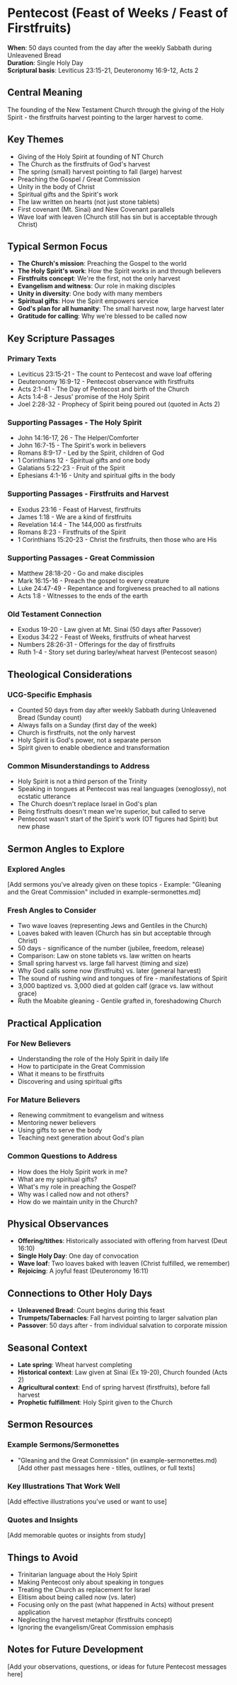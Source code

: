# Pentecost (Feast of Weeks / Feast of Firstfruits)

**When**: 50 days counted from the day after the weekly Sabbath during Unleavened Bread  
**Duration**: Single Holy Day  
**Scriptural basis**: Leviticus 23:15-21, Deuteronomy 16:9-12, Acts 2

## Central Meaning

The founding of the New Testament Church through the giving of the Holy Spirit - the firstfruits harvest pointing to the larger harvest to come.

## Key Themes

- Giving of the Holy Spirit at founding of NT Church
- The Church as the firstfruits of God's harvest
- The spring (small) harvest pointing to fall (large) harvest
- Preaching the Gospel / Great Commission
- Unity in the body of Christ
- Spiritual gifts and the Spirit's work
- The law written on hearts (not just stone tablets)
- First covenant (Mt. Sinai) and New Covenant parallels
- Wave loaf with leaven (Church still has sin but is acceptable through Christ)

## Typical Sermon Focus

- **The Church's mission**: Preaching the Gospel to the world
- **The Holy Spirit's work**: How the Spirit works in and through believers
- **Firstfruits concept**: We're the first, not the only harvest
- **Evangelism and witness**: Our role in making disciples
- **Unity in diversity**: One body with many members
- **Spiritual gifts**: How the Spirit empowers service
- **God's plan for all humanity**: The small harvest now, large harvest later
- **Gratitude for calling**: Why we're blessed to be called now

## Key Scripture Passages

### Primary Texts
- Leviticus 23:15-21 - The count to Pentecost and wave loaf offering
- Deuteronomy 16:9-12 - Pentecost observance with firstfruits
- Acts 2:1-41 - The Day of Pentecost and birth of the Church
- Acts 1:4-8 - Jesus' promise of the Holy Spirit
- Joel 2:28-32 - Prophecy of Spirit being poured out (quoted in Acts 2)

### Supporting Passages - The Holy Spirit
- John 14:16-17, 26 - The Helper/Comforter
- John 16:7-15 - The Spirit's work in believers
- Romans 8:9-17 - Led by the Spirit, children of God
- 1 Corinthians 12 - Spiritual gifts and one body
- Galatians 5:22-23 - Fruit of the Spirit
- Ephesians 4:1-16 - Unity and spiritual gifts in the body

### Supporting Passages - Firstfruits and Harvest
- Exodus 23:16 - Feast of Harvest, firstfruits
- James 1:18 - We are a kind of firstfruits
- Revelation 14:4 - The 144,000 as firstfruits
- Romans 8:23 - Firstfruits of the Spirit
- 1 Corinthians 15:20-23 - Christ the firstfruits, then those who are His

### Supporting Passages - Great Commission
- Matthew 28:18-20 - Go and make disciples
- Mark 16:15-16 - Preach the gospel to every creature
- Luke 24:47-49 - Repentance and forgiveness preached to all nations
- Acts 1:8 - Witnesses to the ends of the earth

### Old Testament Connection
- Exodus 19-20 - Law given at Mt. Sinai (50 days after Passover)
- Exodus 34:22 - Feast of Weeks, firstfruits of wheat harvest
- Numbers 28:26-31 - Offerings for the day of firstfruits
- Ruth 1-4 - Story set during barley/wheat harvest (Pentecost season)

## Theological Considerations

### UCG-Specific Emphasis
- Counted 50 days from day after weekly Sabbath during Unleavened Bread (Sunday count)
- Always falls on a Sunday (first day of the week)
- Church is firstfruits, not the only harvest
- Holy Spirit is God's power, not a separate person
- Spirit given to enable obedience and transformation

### Common Misunderstandings to Address
- Holy Spirit is not a third person of the Trinity
- Speaking in tongues at Pentecost was real languages (xenoglossy), not ecstatic utterance
- The Church doesn't replace Israel in God's plan
- Being firstfruits doesn't mean we're superior, but called to serve
- Pentecost wasn't start of the Spirit's work (OT figures had Spirit) but new phase

## Sermon Angles to Explore

### Explored Angles
[Add sermons you've already given on these topics - Example: "Gleaning and the Great Commission" included in example-sermonettes.md]

### Fresh Angles to Consider
- Two wave loaves (representing Jews and Gentiles in the Church)
- Loaves baked with leaven (Church has sin but acceptable through Christ)
- 50 days - significance of the number (jubilee, freedom, release)
- Comparison: Law on stone tablets vs. law written on hearts
- Small spring harvest vs. large fall harvest (timing and size)
- Why God calls some now (firstfruits) vs. later (general harvest)
- The sound of rushing wind and tongues of fire - manifestations of Spirit
- 3,000 baptized vs. 3,000 died at golden calf (grace vs. law without grace)
- Ruth the Moabite gleaning - Gentile grafted in, foreshadowing Church

## Practical Application

### For New Believers
- Understanding the role of the Holy Spirit in daily life
- How to participate in the Great Commission
- What it means to be firstfruits
- Discovering and using spiritual gifts

### For Mature Believers
- Renewing commitment to evangelism and witness
- Mentoring newer believers
- Using gifts to serve the body
- Teaching next generation about God's plan

### Common Questions to Address
- How does the Holy Spirit work in me?
- What are my spiritual gifts?
- What's my role in preaching the Gospel?
- Why was I called now and not others?
- How do we maintain unity in the Church?

## Physical Observances

- **Offering/tithes**: Historically associated with offering from harvest (Deut 16:10)
- **Single Holy Day**: One day of convocation
- **Wave loaf**: Two loaves baked with leaven (Christ fulfilled, we remember)
- **Rejoicing**: A joyful feast (Deuteronomy 16:11)

## Connections to Other Holy Days

- **Unleavened Bread**: Count begins during this feast
- **Trumpets/Tabernacles**: Fall harvest pointing to larger salvation plan
- **Passover**: 50 days after - from individual salvation to corporate mission

## Seasonal Context

- **Late spring**: Wheat harvest completing
- **Historical context**: Law given at Sinai (Ex 19-20), Church founded (Acts 2)
- **Agricultural context**: End of spring harvest (firstfruits), before fall harvest
- **Prophetic fulfillment**: Holy Spirit given to the Church

## Sermon Resources

### Example Sermons/Sermonettes
- "Gleaning and the Great Commission" (in example-sermonettes.md)
[Add other past messages here - titles, outlines, or full texts]

### Key Illustrations That Work Well
[Add effective illustrations you've used or want to use]

### Quotes and Insights
[Add memorable quotes or insights from study]

## Things to Avoid

- Trinitarian language about the Holy Spirit
- Making Pentecost only about speaking in tongues
- Treating the Church as replacement for Israel
- Elitism about being called now (vs. later)
- Focusing only on the past (what happened in Acts) without present application
- Neglecting the harvest metaphor (firstfruits concept)
- Ignoring the evangelism/Great Commission emphasis

## Notes for Future Development

[Add your observations, questions, or ideas for future Pentecost messages here]
